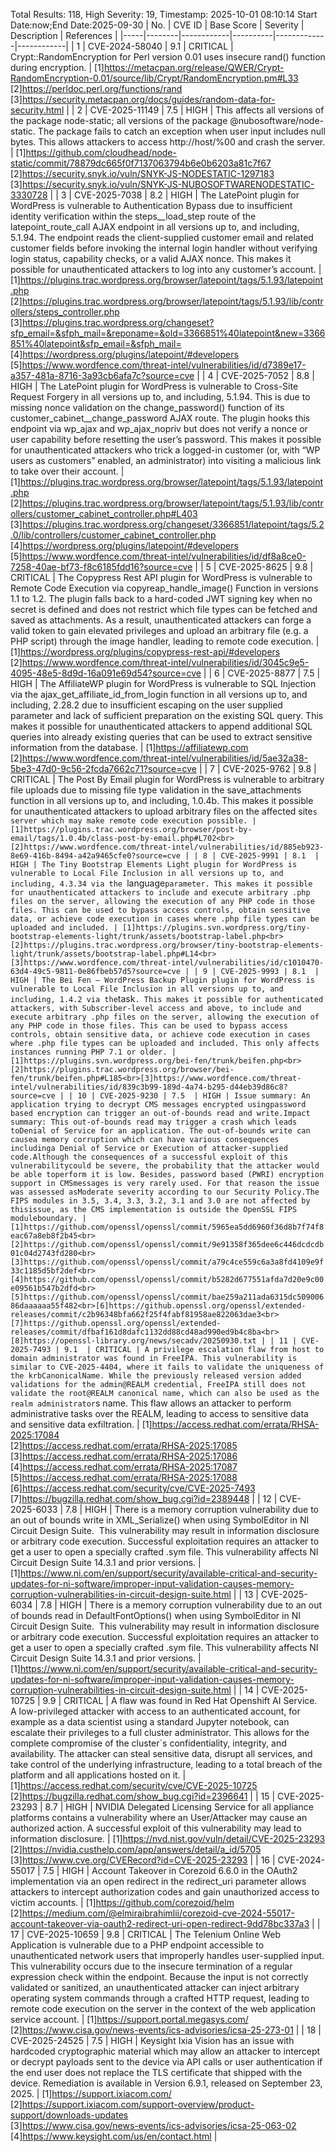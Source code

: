 Total Results: 118, High Severity: 19, Timestamp: 2025-10-01 08:10:14
Start Date:now;End Date:2025-09-30
| No. | CVE ID | Base Score | Severity | Description | References |
|-----|--------|------------|----------|-------------|------------|
| 1 | CVE-2024-58040 | 9.1  | CRITICAL | Crypt::RandomEncryption for Perl version 0.01 uses insecure rand() function during encryption. | [1]https://metacpan.org/release/QWER/Crypt-RandomEncryption-0.01/source/lib/Crypt/RandomEncryption.pm#L33<br>[2]https://perldoc.perl.org/functions/rand<br>[3]https://security.metacpan.org/docs/guides/random-data-for-security.html |
| 2 | CVE-2025-11149 | 7.5  | HIGH | This affects all versions of the package node-static; all versions of the package @nubosoftware/node-static. The package fails to catch an exception when user input includes null bytes. This allows attackers to access http://host/%00 and crash the server. | [1]https://github.com/cloudhead/node-static/commit/78879dc665f0f7137063794b6e0b6203a81c7f67<br>[2]https://security.snyk.io/vuln/SNYK-JS-NODESTATIC-1297183<br>[3]https://security.snyk.io/vuln/SNYK-JS-NUBOSOFTWARENODESTATIC-3330728 |
| 3 | CVE-2025-7038 | 8.2  | HIGH | The LatePoint plugin for WordPress is vulnerable to Authentication Bypass due to insufficient identity verification within the steps__load_step route of the latepoint_route_call AJAX endpoint in all versions up to, and including, 5.1.94. The endpoint reads the client-supplied customer email and related customer fields before invoking the internal login handler without verifying login status, capability checks, or a valid AJAX nonce. This makes it possible for unauthenticated attackers to log into any customer’s account. | [1]https://plugins.trac.wordpress.org/browser/latepoint/tags/5.1.93/latepoint.php<br>[2]https://plugins.trac.wordpress.org/browser/latepoint/tags/5.1.93/lib/controllers/steps_controller.php<br>[3]https://plugins.trac.wordpress.org/changeset?sfp_email=&sfph_mail=&reponame=&old=3366851%40latepoint&new=3366851%40latepoint&sfp_email=&sfph_mail=<br>[4]https://wordpress.org/plugins/latepoint/#developers<br>[5]https://www.wordfence.com/threat-intel/vulnerabilities/id/d7389e17-a357-481a-8716-3a93cb6afa7c?source=cve |
| 4 | CVE-2025-7052 | 8.8  | HIGH | The LatePoint plugin for WordPress is vulnerable to Cross-Site Request Forgery in all versions up to, and including, 5.1.94. This is due to missing nonce validation on the change_password() function of its customer_cabinet__change_password AJAX route. The plugin hooks this endpoint via wp_ajax and wp_ajax_nopriv but does not verify a nonce or user capability before resetting the user’s password. This makes it possible for unauthenticated attackers who trick a logged-in customer (or, with “WP users as customers” enabled, an administrator) into visiting a malicious link to take over their account. | [1]https://plugins.trac.wordpress.org/browser/latepoint/tags/5.1.93/latepoint.php<br>[2]https://plugins.trac.wordpress.org/browser/latepoint/tags/5.1.93/lib/controllers/customer_cabinet_controller.php#L403<br>[3]https://plugins.trac.wordpress.org/changeset/3366851/latepoint/tags/5.2.0/lib/controllers/customer_cabinet_controller.php<br>[4]https://wordpress.org/plugins/latepoint/#developers<br>[5]https://www.wordfence.com/threat-intel/vulnerabilities/id/df8a8ce0-7258-40ae-bf73-f8c6185fdd16?source=cve |
| 5 | CVE-2025-8625 | 9.8  | CRITICAL | The Copypress Rest API plugin for WordPress is vulnerable to Remote Code Execution via copyreap_handle_image() Function in versions 1.1 to 1.2. The plugin falls back to a hard-coded JWT signing key when no secret is defined and does not restrict which file types can be fetched and saved as attachments. As a result, unauthenticated attackers can forge a valid token to gain elevated privileges and upload an arbitrary file (e.g. a PHP script) through the image handler, leading to remote code execution. | [1]https://wordpress.org/plugins/copypress-rest-api/#developers<br>[2]https://www.wordfence.com/threat-intel/vulnerabilities/id/3045c9e5-4095-48e5-8d9d-16a091e69d54?source=cve |
| 6 | CVE-2025-8877 | 7.5  | HIGH | The AffiliateWP plugin for WordPress is vulnerable to SQL Injection via the ajax_get_affiliate_id_from_login function in all versions up to, and including, 2.28.2 due to insufficient escaping on the user supplied parameter and lack of sufficient preparation on the existing SQL query.  This makes it possible for unauthenticated attackers to append additional SQL queries into already existing queries that can be used to extract sensitive information from the database. | [1]https://affiliatewp.com<br>[2]https://www.wordfence.com/threat-intel/vulnerabilities/id/5ae32a38-5be3-47d0-9c56-2fcda7662c71?source=cve |
| 7 | CVE-2025-9762 | 9.8  | CRITICAL | The Post By Email plugin for WordPress is vulnerable to arbitrary file uploads due to missing file type validation in the save_attachments function in all versions up to, and including, 1.0.4b. This makes it possible for unauthenticated attackers to upload arbitrary files on the affected site`s server which may make remote code execution possible. | [1]https://plugins.trac.wordpress.org/browser/post-by-email/tags/1.0.4b/class-post-by-email.php#L702<br>[2]https://www.wordfence.com/threat-intel/vulnerabilities/id/885eb923-8e69-416b-8494-a42a9465cfe0?source=cve |
| 8 | CVE-2025-9991 | 8.1  | HIGH | The Tiny Bootstrap Elements Light plugin for WordPress is vulnerable to Local File Inclusion in all versions up to, and including, 4.3.34 via the `language` parameter. This makes it possible for unauthenticated attackers to include and execute arbitrary .php files on the server, allowing the execution of any PHP code in those files. This can be used to bypass access controls, obtain sensitive data, or achieve code execution in cases where .php file types can be uploaded and included. | [1]https://plugins.svn.wordpress.org/tiny-bootstrap-elements-light/trunk/assets/bootstrap-label.php<br>[2]https://plugins.trac.wordpress.org/browser/tiny-bootstrap-elements-light/trunk/assets/bootstrap-label.php#L14<br>[3]https://www.wordfence.com/threat-intel/vulnerabilities/id/c1010470-63d4-49c5-9811-0e86fbeb57d5?source=cve |
| 9 | CVE-2025-9993 | 8.1  | HIGH | The Bei Fen – WordPress Backup Plugin plugin for WordPress is vulnerable to Local File Inclusion in all versions up to, and including, 1.4.2 via the `task`. This makes it possible for authenticated attackers, with Subscriber-level access and above, to include and execute arbitrary .php files on the server, allowing the execution of any PHP code in those files. This can be used to bypass access controls, obtain sensitive data, or achieve code execution in cases where .php file types can be uploaded and included. This only affects instances running PHP 7.1 or older. | [1]https://plugins.svn.wordpress.org/bei-fen/trunk/beifen.php<br>[2]https://plugins.trac.wordpress.org/browser/bei-fen/trunk/beifen.php#L185<br>[3]https://www.wordfence.com/threat-intel/vulnerabilities/id/839c3b99-189d-4a74-b295-d44eb39d86c8?source=cve |
| 10 | CVE-2025-9230 | 7.5  | HIGH | Issue summary: An application trying to decrypt CMS messages encrypted usingpassword based encryption can trigger an out-of-bounds read and write.Impact summary: This out-of-bounds read may trigger a crash which leads toDenial of Service for an application. The out-of-bounds write can causea memory corruption which can have various consequences includinga Denial of Service or Execution of attacker-supplied code.Although the consequences of a successful exploit of this vulnerabilitycould be severe, the probability that the attacker would be able toperform it is low. Besides, password based (PWRI) encryption support in CMSmessages is very rarely used. For that reason the issue was assessed asModerate severity according to our Security Policy.The FIPS modules in 3.5, 3.4, 3.3, 3.2, 3.1 and 3.0 are not affected by thisissue, as the CMS implementation is outside the OpenSSL FIPS moduleboundary. | [1]https://github.com/openssl/openssl/commit/5965ea5dd6960f36d8b7f74f8eac67a8eb8f2b45<br>[2]https://github.com/openssl/openssl/commit/9e91358f365dee6c446dcdcdb01c04d2743fd280<br>[3]https://github.com/openssl/openssl/commit/a79c4ce559c6a3a8fd4109e9f33c1185d5bf2def<br>[4]https://github.com/openssl/openssl/commit/b5282d677551afda7d20e9c00e09561b547b2dfd<br>[5]https://github.com/openssl/openssl/commit/bae259a211ada6315dc50900686daaaaaa55f482<br>[6]https://github.openssl.org/openssl/extended-releases/commit/c2b96348bfa662f25f4fabf81958ae822063dae3<br>[7]https://github.openssl.org/openssl/extended-releases/commit/dfbaf161d8dafc1132dd88cd48ad990ed9b4c8ba<br>[8]https://openssl-library.org/news/secadv/20250930.txt |
| 11 | CVE-2025-7493 | 9.1  | CRITICAL | A privilege escalation flaw from host to domain administrator was found in FreeIPA. This vulnerability is similar to CVE-2025-4404, where it fails to validate the uniqueness of the krbCanonicalName. While the previously released version added validations for the admin@REALM credential, FreeIPA still does not validate the root@REALM canonical name, which can also be used as the realm administrator`s name. This flaw allows an attacker to perform administrative tasks over the REALM, leading to access to sensitive data and sensitive data exfiltration. | [1]https://access.redhat.com/errata/RHSA-2025:17084<br>[2]https://access.redhat.com/errata/RHSA-2025:17085<br>[3]https://access.redhat.com/errata/RHSA-2025:17086<br>[4]https://access.redhat.com/errata/RHSA-2025:17087<br>[5]https://access.redhat.com/errata/RHSA-2025:17088<br>[6]https://access.redhat.com/security/cve/CVE-2025-7493<br>[7]https://bugzilla.redhat.com/show_bug.cgi?id=2389448 |
| 12 | CVE-2025-6033 | 7.8  | HIGH | There is a memory corruption vulnerability due to an out of bounds write in XML_Serialize() when using SymbolEditor in NI Circuit Design Suite.  This vulnerability may result in information disclosure or arbitrary code execution. Successful exploitation requires an attacker to get a user to open a specially crafted .sym file. This vulnerability affects NI Circuit Design Suite 14.3.1 and prior versions. | [1]https://www.ni.com/en/support/security/available-critical-and-security-updates-for-ni-software/improper-input-validation-causes-memory-corruption-vulnerabilities-in-circuit-design-suite.html |
| 13 | CVE-2025-6034 | 7.8  | HIGH | There is a memory corruption vulnerability due to an out of bounds read in DefaultFontOptions() when using SymbolEditor in NI Circuit Design Suite.  This vulnerability may result in information disclosure or arbitrary code execution. Successful exploitation requires an attacker to get a user to open a specially crafted .sym file. This vulnerability affects NI Circuit Design Suite 14.3.1 and prior versions. | [1]https://www.ni.com/en/support/security/available-critical-and-security-updates-for-ni-software/improper-input-validation-causes-memory-corruption-vulnerabilities-in-circuit-design-suite.html |
| 14 | CVE-2025-10725 | 9.9  | CRITICAL | A flaw was found in Red Hat Openshift AI Service. A low-privileged attacker with access to an authenticated account, for example as a data scientist using a standard Jupyter notebook, can escalate their privileges to a full cluster administrator. This allows for the complete compromise of the cluster`s confidentiality, integrity, and availability. The attacker can steal sensitive data, disrupt all services, and take control of the underlying infrastructure, leading to a total breach of the platform and all applications hosted on it. | [1]https://access.redhat.com/security/cve/CVE-2025-10725<br>[2]https://bugzilla.redhat.com/show_bug.cgi?id=2396641 |
| 15 | CVE-2025-23293 | 8.7  | HIGH | NVIDIA Delegated Licensing Service for all appliance platforms contains a vulnerability where an User/Attacker may cause an authorized action. A successful exploit of this vulnerability may lead to information disclosure. | [1]https://nvd.nist.gov/vuln/detail/CVE-2025-23293<br>[2]https://nvidia.custhelp.com/app/answers/detail/a_id/5705<br>[3]https://www.cve.org/CVERecord?id=CVE-2025-23293 |
| 16 | CVE-2024-55017 | 7.5  | HIGH | Account Takeover in Corezoid 6.6.0 in the OAuth2 implementation via an open redirect in the redirect_uri parameter allows attackers to intercept authorization codes and gain unauthorized access to victim accounts. | [1]https://github.com/corezoid/helm<br>[2]https://medium.com/@elmiraibrahimlii/corezoid-cve-2024-55017-account-takeover-via-oauth2-redirect-uri-open-redirect-9dd78bc337a3 |
| 17 | CVE-2025-10659 | 9.8  | CRITICAL | The Telenium Online Web Application is vulnerable due to a PHP endpoint accessible to unauthenticated network users that improperly handles user-supplied input. This vulnerability occurs due to the insecure termination of a regular expression check within the endpoint. Because the input is not correctly validated or sanitized, an unauthenticated attacker can inject arbitrary operating system commands through a crafted HTTP request, leading to remote code execution on the server in the context of the web application service account. | [1]https://support.portal.megasys.com/<br>[2]https://www.cisa.gov/news-events/ics-advisories/icsa-25-273-01 |
| 18 | CVE-2025-24525 | 7.5  | HIGH | Keysight Ixia Vision has an issue with hardcoded cryptographic material which may allow an attacker to intercept or decrypt payloads sent to the device via API calls or user authentication if the end user does not replace the TLS certificate that shipped with the device. Remediation is available in Version 6.9.1, released on September 23, 2025. | [1]https://support.ixiacom.com/<br>[2]https://support.ixiacom.com/support-overview/product-support/downloads-updates<br>[3]https://www.cisa.gov/news-events/ics-advisories/icsa-25-063-02<br>[4]https://www.keysight.com/us/en/contact.html |
